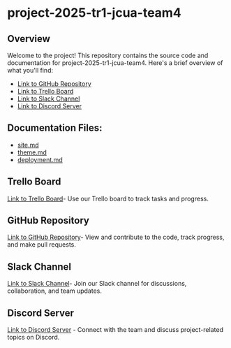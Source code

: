 # project-2025-tr1-jcua-team4

## Overview
Welcome to the project! This repository contains the source code and documentation for project-2025-tr1-jcua-team4. Here's a brief overview of what you'll find:
- [Link to GitHub Repository](https://github.com/cp3402-students/project-2025-tr1-jcua-team4)
- [Link to Trello Board](https://trello.com/b/RZbbDeVJ/group-4-project)
- [Link to Slack Channel](https://itatjcu.slack.com/archives/G4XBZTD7D)
- [Link to Discord Server](https://discord.gg/fE5SWfzQ)

## Documentation Files:
- [site.md](site.md)
- [theme.md](theme.md)
- [deployment.md](deployment.md)

## Trello Board
[Link to Trello Board](https://trello.com/b/RZbbDeVJ/group-4-project)- Use our Trello board to track tasks and progress.

## GitHub Repository
[Link to GitHub Repository](https://github.com/cp3402-students/project-2025-tr1-jcua-team4)- View and contribute to the code, track progress, and make pull requests.

## Slack Channel
[Link to Slack Channel](https://itatjcu.slack.com/archives/G4XBZTD7D)- Join our Slack channel for discussions, collaboration, and team updates.

## Discord Server
[Link to Discord Server](https://discord.gg/fE5SWfzQ) - Connect with the team and discuss project-related topics on Discord.
